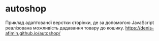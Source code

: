# autoshop
Приклад адаптованої верстки сторінки, де за допомогою JavaScript реалізована можливість дадавання товару до кошику.
https://denis-afimin.github.io/autoshop/
